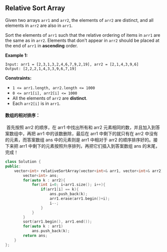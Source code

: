 ## Relative Sort Array

Given two arrays `arr1` and `arr2`, the elements of `arr2` are distinct, and all elements in `arr2` are also in `arr1`.

Sort the elements of `arr1` such that the relative ordering of items in `arr1` are the same as in `arr2`. Elements that don't appear in `arr2` should be placed at the end of `arr1` in **ascending** order.

**Example 1:**

```
Input: arr1 = [2,3,1,3,2,4,6,7,9,2,19], arr2 = [2,1,4,3,9,6]
Output: [2,2,2,1,4,3,3,9,6,7,19]
```

**Constraints:**

- `1 <= arr1.length, arr2.length <= 1000`
- `0 <= arr1[i], arr2[i] <= 1000`
- All the elements of `arr2` are **distinct**.
- Each `arr2[i]` is in `arr1`.

#### 数组的相对排序：

​		首先按照 arr2 的顺序，在 arr1 中找出所有和 arr2 元素相同的数，并且加入到答案数组中，再把 arr1 中的该数删除，最后在 arr1 中剩下的就只有在 arr2 中没有的元素，而答案数组 ans 中的元素则是 arr1 中相对于 arr2 的顺序排序好的。接下来把 arr1 中剩下的元素按照升序排列，再把它们插入到答案数组 ans 的末尾，完成！

```c++
class Solution {
public:
    vector<int> relativeSortArray(vector<int>& arr1, vector<int>& arr2) {
        vector<int> ans;
        for(auto k : arr2){
            for(int i=0; i<arr1.size(); i++){
                if(arr1[i] == k){
                    ans.push_back(k);
                    arr1.erase(arr1.begin()+i);
                    i--;
                }
            }
        }
        sort(arr1.begin(), arr1.end());
        for(auto k : arr1)
            ans.push_back(k);
        return ans;
    }
};
```


